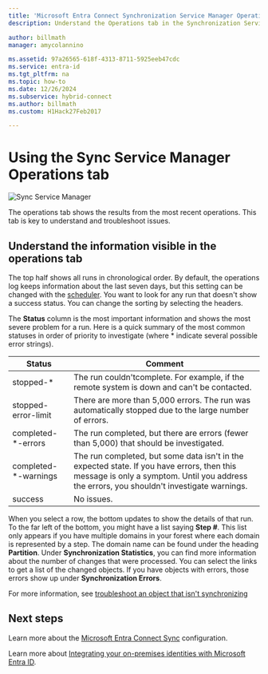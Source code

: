 ```yaml
---
title: 'Microsoft Entra Connect Synchronization Service Manager Operations'
description: Understand the Operations tab in the Synchronization Service Manager for Microsoft Entra Connect.

author: billmath
manager: amycolannino

ms.assetid: 97a26565-618f-4313-8711-5925eeb47cdc
ms.service: entra-id
ms.tgt_pltfrm: na
ms.topic: how-to
ms.date: 12/26/2024
ms.subservice: hybrid-connect
ms.author: billmath
ms.custom: H1Hack27Feb2017

---
```

# Using the Sync Service Manager Operations tab

![Sync Service Manager](./media/how-to-connect-sync-service-manager-ui-operations/operations.png)

The operations tab shows the results from the most recent operations. This tab is key to understand and troubleshoot issues.

## Understand the information visible in the operations tab
The top half shows all runs in chronological order. By default, the operations log keeps information about the last seven days, but this setting can be changed with the [scheduler](how-to-connect-sync-feature-scheduler.md). You want to look for any run that doesn't show a success status. You can change the sorting by selecting the headers.

The **Status** column is the most important information and shows the most severe problem for a run. Here is a quick summary of the most common statuses in order of priority to investigate (where * indicate several possible error strings).

| Status | Comment |
| --- | --- |
| stopped-\* |The run couldn'tcomplete. For example, if the remote system is down and can't be contacted. |
| stopped-error-limit |There are more than 5,000 errors. The run was automatically stopped due to the large number of errors. |
| completed-\*-errors |The run completed, but there are errors (fewer than 5,000) that should be investigated. |
| completed-\*-warnings |The run completed, but some data isn't in the expected state. If you have errors, then this message is only a symptom. Until you address the errors, you shouldn't investigate warnings. |
| success |No issues. |

When you select a row, the bottom updates to show the details of that run. To the far left of the bottom, you might have a list saying **Step #**. This list only appears if you have multiple domains in your forest where each domain is represented by a step. The domain name can be found under the heading **Partition**. Under **Synchronization Statistics**, you can find more information about the number of changes that were processed. You can select the links to get a list of the changed objects. If you have objects with errors, those errors show up under **Synchronization Errors**.

For more information, see [troubleshoot an object that isn't synchronizing](tshoot-connect-object-not-syncing.md)

## Next steps
Learn more about the [Microsoft Entra Connect Sync](how-to-connect-sync-whatis.md) configuration.

Learn more about [Integrating your on-premises identities with Microsoft Entra ID](../whatis-hybrid-identity.md).
